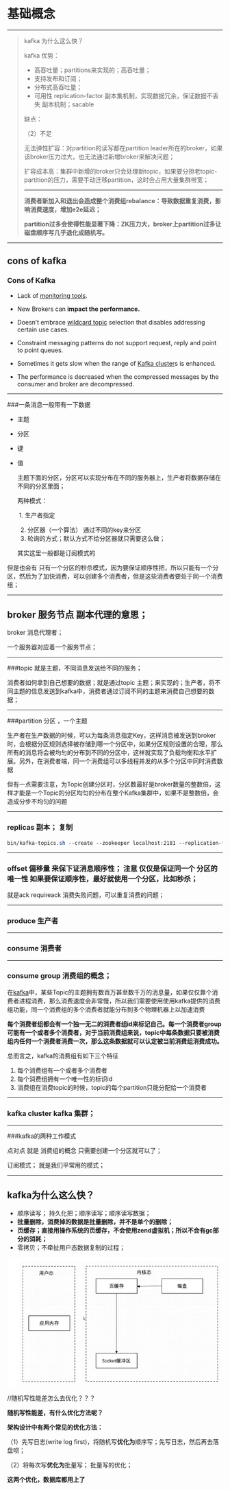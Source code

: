 # 基础概念

---

>kafka 为什么这么快？
>
>
>
>kafka 优势：
>
>* 高吞吐量；partitions来实现的；高吞吐量；
>* 支持发布和订阅；
>* 分布式高吞吐量；
>* 可用性 replication-factor  副本集机制，实现数据冗余，保证数据不丢失 副本机制；sacable
>
>缺点：
>
>（2）不足
>
>无法弹性扩容：对partition的读写都在partition leader所在的broker，如果该broker压力过大，也无法通过新增broker来解决问题；
>
>扩容成本高：集群中新增的broker只会处理新topic，如果要分担老topic-partition的压力，需要手动迁移partition，这时会占用大量集群带宽；
>
>----
>
>
>
>**消费者新加入和退出会造成整个消费组rebalance：导致数据重复消费，影响消费速度，增加e2e延迟；**
>
>**partition过多会使得性能显著下降：ZK压力大，broker上partition过多让磁盘顺序写几乎退化成随机写。**



---

## cons of kafka

### Cons of Kafka

- Lack of [monitoring tools](https://cloudinfrastructureservices.co.uk/best-open-source-monitoring-tools/).

- New Brokers can **impact the performance.**

- Doesn’t embrace [wildcard topic](https://cloudinfrastructureservices.co.uk/kafka-architecture-cluster-topics-producers-partitions-consumers-zookeeper/) selection that disables addressing certain use cases.

- Constraint messaging patterns do not support request, reply and point to point queues.

- Sometimes it gets slow when the range of [Kafka cluster](https://cloudinfrastructureservices.co.uk/install-apache-kafka-on-ubuntu-20-04-cluster/)s is enhanced.

- The performance is decreased when the compressed messages by the consumer and broker are decompressed.

  

----



###一条消息一般带有一下数据

* 主题

* 分区



* 键

* 值

  主题下面的分区，分区可以实现分布在不同的服务器上，生产者将数据存储在不同的分区里面；

  两种模式：

  ​	1. 生产者指定

  2.  分区器（一个算法） 通过不同的key来分区
  3. 轮询的方式；默认方式不给分区器就只需要这么做；

  其实这里一般都是订阅模式的



但是也会有 只有一个分区的秒杀模式，因为要保证顺序性把，所以只能有一个分区，然后为了加快消费，可以创建多个消费者，但是这些消费者要处于同一个消费组；



---



## broker  服务节点 副本代理的意思；

broker 消息代理者；

一个服务器对应着一个服务节点；



---



###topic 就是主题，不同消息发送给不同的服务；



消费者如何拿到自己想要的数据；就是通过topic 主题；来实现的；生产者，将不同主题的信息发送到kafka中，消费者通过订阅不同的主题来消费自己想要的数据；



---



###partition  分区 ，一个主题



生产者在生产数据的时候，可以为每条消息指定Key，这样消息被发送到broker时，会根据分区规则选择被存储到哪一个分区中，如果分区规则设置的合理，那么所有的消息将会被均匀的分布到不同的分区中，这样就实现了负载均衡和水平扩展。另外，在消费者端，同一个消费组可以多线程并发的从多个分区中同时消费数据

但有一点需要注意，为Topic创建分区时，分区数最好是broker数量的整数倍，这样才能是一个Topic的分区均匀的分布在整个Kafka集群中，如果不是整数倍，会造成分步不均匀的问题



---



### replicas 副本； 复制

```css
bin/kafka-topics.sh --create --zookeeper localhost:2181 --replication-factor 3 --partitions 1 --topic test-topic
```

----



### offset 偏移量 来保下证消息顺序性； 注意 仅仅是保证同一个 分区的唯一性  如果要保证顺序性，最好就使用一个分区，比如秒杀；

就是ack  requireack  消费失败问题，可以重复消费的问题；



---



###  produce  生产者





---



### consume  消费者





---



### consume group   消费组的概念；

在[kafka](https://so.csdn.net/so/search?q=kafka&spm=1001.2101.3001.7020)中，某些Topic的主题拥有数百万甚至数千万的消息量，如果仅仅靠个消费者进程消费，那么消费速度会非常慢，所以我们需要使用使用kafka提供的消费组功能，同一个消费组的多个消费者就能分布到多个物理机器上以加速消费

**每个消费者组都会有一个独一无二的消费者组id来标记自己。每一个消费者group可能有一个或者多个消费者，对于当前消费组来说，topic中每条数据只要被消费组内任何一个消费者消费一次，那么这条数据就可以认定被当前消费组消费成功。**

总而言之，kafka的消费组有如下三个特征

1. 每个消费组有一个或者多个消费者
2. 每个消费组拥有一个唯一性的标识id
3. 消费组在消费topic的时候，topic的每个partition只能分配给一个消费者



----



### kafka cluster  kafka  集群；





----

###kafka的两种工作模式



点对点  就是 消费组的概念  只需要创建一个分区就可以了；

订阅模式； 就是我们平常用的模式；



----

##  kafka为什么这么快？

* 顺序读写； 持久化把；顺序读写；顺序读写数据；
* **批量删除，消费掉的数据是批量删除，并不是单个的删除；**
* **页缓存；直接用操作系统的页缓存，不会使用zend虚拟机；所以不会有gc部分的消耗；**
* 零拷贝；不牵扯用户态数据复制的过程；



![image-20230105171320535](kafka.assets/image-20230105171320535.png)





//随机写性能差怎么去优化？？？ 



**随机写性能差，有什么优化方法呢？**

**架构设计中有两个常见的优化方法：**

（1）先写日志(write log first)，将随机写**优化为**顺序写；先写日志，然后再去落盘呗；

（2）将每次写**优化为**批量写； 批量写的优化；

**这两个优化，数据库都用上了**



